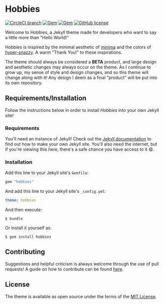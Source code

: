 # Hobbies

[![CircleCI branch](https://img.shields.io/circleci/project/github/HobbieJ/Hobbies/master.svg)](https://circleci.com/gh/HobbieJ/Hobbies/tree/master)
[![Gem](https://img.shields.io/gem/v/hobbies.svg)](https://rubygems.org/gems/hobbies)
[![Gem](https://img.shields.io/gem/dtv/hobbies.svg)](https://rubygems.org/gems/hobbies)
[![GitHub license](https://img.shields.io/github/license/HobbieJ/Hobbies.svg)](https://github.com/HobbieJ/Hobbies/blob/master/LICENSE.txt)

Welcome to Hobbies, a Jekyll theme made for developers who want to say a little more than "Hello World!"

Hobbies is inspired by the minimal aesthetic of [minima](https://github.com/jekyll/minima) and the colors of [hyper-snazzy](https://github.com/sindresorhus/hyper-snazzy). A warm "Thank You!" to these inspirations.

The theme should always be considered a **BETA** product, and large design and aesthetic changes may always occur on the theme. As I continue to grow up, my sense of style and design changes, and so this theme will change along with it! Any design I deem as a final "product" will be put into its own repository.

## Requirements/Installation

Follow the instructions below in order to install *Hobbies* into your own Jekyll site!

### Requirements

You'll need an instance of Jekyll! Check out the [Jekyll documentation](https://jekyllrb.com/docs/home/) to find out how to make your own Jekyll site. You'll also need the internet, but if you're viewing this here, there's a safe chance you have access to it 😄.

### Installation

Add this line to your Jekyll site's `Gemfile`:

```ruby
gem "hobbies"
```

And add this line to your Jekyll site's `_config.yml`:

```yaml
theme: hobbies
```

And then execute:

    $ bundle

Or install it yourself as:

    $ gem install hobbies

## Contributing

Suggestions and helpful criticism is always welcome through the use of pull requests! A guide on how to contribute can be found [here](https://github.com/HobbieJ/Hobbies/blob/master/CONTRIBUTING.md).

## License

The theme is available as open source under the terms of the [MIT License](https://opensource.org/licenses/MIT).